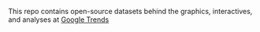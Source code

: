 This repo contains open-source datasets behind the graphics, interactives, and analyses at [Google Trends](https://google.com/trends)